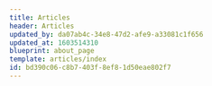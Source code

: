 ```yaml
---
title: Articles
header: Articles
updated_by: da07ab4c-34e8-47d2-afe9-a33081c1f656
updated_at: 1603514310
blueprint: about_page
template: articles/index
id: bd390c06-c8b7-403f-8ef8-1d50eae802f7
---
```

